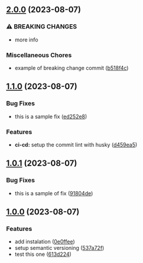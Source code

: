 ## [2.0.0](https://github.com/marzzy/my-github-action-playground/compare/v-1.1.0...v-2.0.0) (2023-08-07)


### ⚠ BREAKING CHANGES

* more info

### Miscellaneous Chores

* example of breaking change commit ([b518f4c](https://github.com/marzzy/my-github-action-playground/commit/b518f4c90aba260fe8d2ef84c2e2d0b2c19e7d6b))

## [1.1.0](https://github.com/marzzy/my-github-action-playground/compare/v-1.0.1...v-1.1.0) (2023-08-07)


### Bug Fixes

* this is a sample fix ([ed252e8](https://github.com/marzzy/my-github-action-playground/commit/ed252e8f6650bae01b2ebcc8ee5de8861f114a2f))


### Features

* **ci-cd:** setup the commit lint with husky ([d459ea5](https://github.com/marzzy/my-github-action-playground/commit/d459ea5db6c823d57d4ee1b6c6a62b028f62a7fa))

## [1.0.1](https://github.com/marzzy/my-github-action-playground/compare/v-1.0.0...v-1.0.1) (2023-08-07)


### Bug Fixes

* this is a sample of fix ([91804de](https://github.com/marzzy/my-github-action-playground/commit/91804de59a09e8d69b671e05a482881cead5c4d1))

## [1.0.0](https://github.com/marzzy/my-github-action-playground/compare/...v-1.0.0) (2023-08-07)


### Features

* add instalation ([0e0ffee](https://github.com/marzzy/my-github-action-playground/commit/0e0ffeef079cd320775b1fe3cfddeb3212f0f9f8))
* setup semantic versioning ([537a72f](https://github.com/marzzy/my-github-action-playground/commit/537a72f54aa42bf6a0d38dfdbbc6362e98a02a5b))
* test this one ([613d224](https://github.com/marzzy/my-github-action-playground/commit/613d2249f235112b390061ba438431470a113612))
